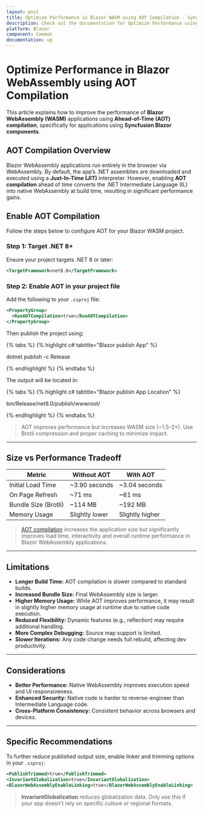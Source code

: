 ```yaml
---
layout: post
title: Optimize Performance in Blazor WASM using AOT Compilation - Syncfusion
description: Check out the documentation for Optimize Performance using AOT Compilation in Blazor WebAssembly in Blazor
platform: Blazor
component: Common
documentation: ug
---
```


# Optimize Performance in Blazor WebAssembly using AOT Compilation

This article explains how to improve the performance of **Blazor WebAssembly (WASM)** applications using **Ahead-of-Time (AOT) compilation**, specifically for applications using **Syncfusion Blazor components**.

## AOT Compilation Overview

Blazor WebAssembly applications run entirely in the browser via WebAssembly. By default, the app’s .NET assemblies are downloaded and executed using a **Just-In-Time (JIT)** interpreter. However, enabling **AOT compilation** ahead of time converts the .NET Intermediate Language (IL) into native WebAssembly at build time, resulting in significant performance gains.

## Enable AOT Compilation

Follow the steps below to configure AOT for your Blazor WASM project.

### Step 1: Target .NET 8+

Ensure your project targets .NET 8 or later:

```xml
<TargetFramework>net8.0</TargetFramework>
```

### Step 2: Enable AOT in your project file

Add the following to your `.csproj` file:

```xml
<PropertyGroup>
  <RunAOTCompilation>true</RunAOTCompilation>
</PropertyGroup>
```

Then publish the project using:

{% tabs %}
{% highlight c# tabtitle="Blazor publish App" %}

dotnet publish -c Release

{% endhighlight %}
{% endtabs %}

The output will be located in:

{% tabs %}
{% highlight c# tabtitle="Blazor publish App Location" %}

bin/Release/net8.0/publish/wwwroot/

{% endhighlight %}
{% endtabs %}

> AOT improves performance but increases WASM size (~1.5–2×). Use Brotli compression and proper caching to minimize impact.

---

## Size vs Performance Tradeoff

| Metric                     | Without AOT          | With AOT             |
|----------------------------|----------------------|----------------------|
| Initial Load Time          | ~3.90 seconds        | ~3.04 seconds        |
| On Page Refresh            | ~71 ms               | ~61 ms               |
| Bundle Size (Brotli)       | ~114 MB              | ~192 MB              |
| Memory Usage               | Slightly lower       | Slightly higher      |

> [AOT compilation](https://learn.microsoft.com/en-us/aspnet/core/blazor/webassembly-build-tools-and-aot?view=aspnetcore-9.0#ahead-of-time-aot-compilation) increases the application size but significantly improves load time, interactivity and overall runtime performance in Blazor WebAssembly applications.

---

## Limitations

- **Longer Build Time:** AOT compilation is slower compared to standard builds.
- **Increased Bundle Size:** Final WebAssembly size is larger.
- **Higher Memory Usage:** While AOT improves performance, it may result in slightly higher memory usage at runtime due to native code execution.
- **Reduced Flexibility:** Dynamic features (e.g., reflection) may require additional handling.
- **More Complex Debugging:** Source map support is limited.
- **Slower Iterations:** Any code change needs full rebuild, affecting dev productivity.

---

## Considerations

- **Better Performance:** Native WebAssembly improves execution speed and UI responsiveness.
- **Enhanced Security:** Native code is harder to reverse-engineer than Intermediate Language code.
- **Cross-Platform Consistency:** Consistent behavior across browsers and devices.

---

## Specific Recommendations

To further reduce published output size, enable linker and trimming options in your `.csproj`:

```xml
<PublishTrimmed>true</PublishTrimmed>
<InvariantGlobalization>true</InvariantGlobalization>
<BlazorWebAssemblyEnableLinking>true</BlazorWebAssemblyEnableLinking>
```

> **InvariantGlobalization** reduces globalization data. Only use this if your app doesn't rely on specific culture or regional formats.